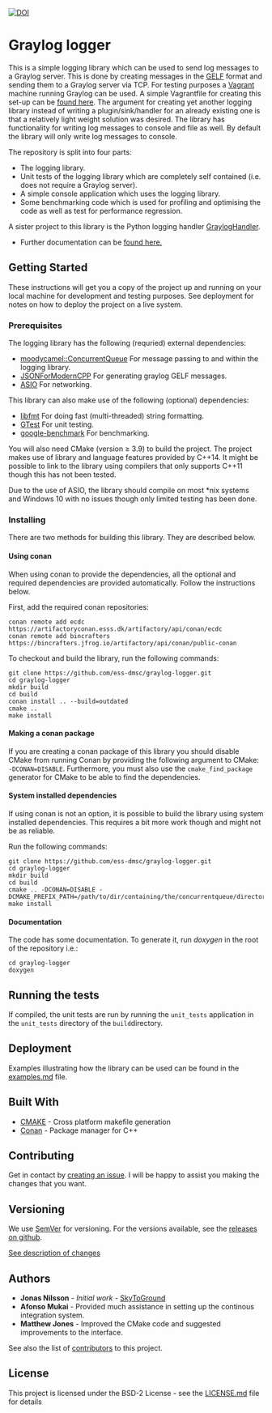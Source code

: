 [![DOI](https://zenodo.org/badge/80732581.svg)](https://zenodo.org/badge/latestdoi/80732581)

# Graylog logger

This is a simple logging library which can be used to send log messages to a Graylog server. This is done by creating messages in the [GELF](http://docs.graylog.org/en/2.1/pages/gelf.html) format and sending them to a Graylog server via TCP. For testing purposes a [Vagrant](https://www.vagrantup.com/) machine running Graylog can be used. A simple Vagrantfile for creating this set-up can be [found here](https://github.com/ess-dmsc/graylog-machine). The argument for creating yet another logging library instead of writing a plugin/sink/handler for an already existing one is that a relatively light weight solution was desired. The library has functionality for writing log messages to console and file as well. By default the library will only write log messages to console.

The repository is split into four parts:

* The logging library.
* Unit tests of the logging library which are completely self contained (i.e. does not require a Graylog server).
* A simple console application which uses the logging library.
* Some benchmarking code which is used for profiling and optimising the code as well as test for performance regression.

A sister project to this library is the Python logging handler [GraylogHandler](https://github.com/ess-dmsc/graylog-handler).

- Further documentation can be [found here.](documentation/README.md)

## Getting Started

These instructions will get you a copy of the project up and running on your local machine for development and testing purposes. See deployment for notes on how to deploy the project on a live system.

### Prerequisites


The logging library has the following (requried) external dependencies:

* [moodycamel::ConcurrentQueue](https://github.com/cameron314/concurrentqueue) For message passing to and within the logging library.
* [JSONForModernCPP](https://github.com/nlohmann/json) For generating graylog GELF messages.
* [ASIO](http://think-async.com) For networking.

This library can also make use of the following (optional) dependencies:

* [libfmt](https://github.com/fmtlib/fmt) For doing fast (multi-threaded) string formatting.
* [GTest](https://github.com/google/googletest) For unit testing.
* [google-benchmark](https://github.com/google/benchmark) For benchmarking.

You will also need CMake (version ≥ 3.9) to build the project. The project makes use of library and language features provided by C++14. It might be possible to link to the library using compilers that only supports C++11 though this has not been tested.

Due to the use of ASIO, the library should compile on most \*nix systems and Windows 10 with no issues though only limited testing has been done.


### Installing
There are two methods for building this library. They are described below.

#### Using conan
When using conan to provide the dependencies, all the optional and required dependencies are provided automatically. Follow the instructions below.

First, add the required conan repositories:

```
conan remote add ecdc https://artifactoryconan.esss.dk/artifactory/api/conan/ecdc
conan remote add bincrafters https://bincrafters.jfrog.io/artifactory/api/conan/public-conan
```

To checkout and build the library, run the following commands:

```
git clone https://github.com/ess-dmsc/graylog-logger.git
cd graylog-logger
mkdir build
cd build
conan install .. --build=outdated
cmake ..
make install
```

#### Making a conan package
If you are creating a conan package of this library you should disable CMake from running Conan by providing the following argument to CMake: `-DCONAN=DISABLE`. Furthermore, you must also use the `cmake_find_package` generator for CMake to be able to find the dependencies.

#### System installed dependencies
If using conan is not an option, it is possible to build the library using system installed dependencies. This requires a bit more work though and might not be as reliable.

Run the following commands:

```
git clone https://github.com/ess-dmsc/graylog-logger.git
cd graylog-logger
mkdir build
cd build
cmake .. -DCONAN=DISABLE -DCMAKE_PREFIX_PATH=/path/to/dir/containing/the/concurrentqueue/directory/
make install
```

#### Documentation
The code has some documentation. To generate it, run _doxygen_ in the root of the repository i.e.:

```
cd graylog-logger
doxygen
```

## Running the tests
If compiled, the unit tests are run by running the ```unit_tests``` application in the ```unit_tests``` directory of the ```build```directory.

## Deployment

Examples illustrating how the library can be used can be found in the [examples.md](documentation/examples.md) file.

## Built With
* [CMAKE](https://cmake.org/) - Cross platform makefile generation
* [Conan](https://conan.io/) - Package manager for C++

## Contributing

Get in contact by [creating an issue](https://github.com/ess-dmsc/graylog-logger/issues). I will be happy to assist you making the changes that you want.

## Versioning

We use [SemVer](http://semver.org/) for versioning. For the versions available, see the [releases on github](https://github.com/ess-dmsc/graylog-logger/releases).

[See description of changes](documentation/changes.md)

## Authors

* **Jonas Nilsson** - *Initial work* - [SkyToGround](https://github.com/SkyToGround)
* **Afonso Mukai** - Provided much assistance in setting up the continous integration system.
* **Matthew Jones** - Improved the CMake code and suggested improvements to the interface. 

See also the list of [contributors](https://github.com/ess-dmsc/graylog-logger/graphs/contributors) to this project.

## License

This project is licensed under the BSD-2 License - see the [LICENSE.md](LICENSE.md) file for details
